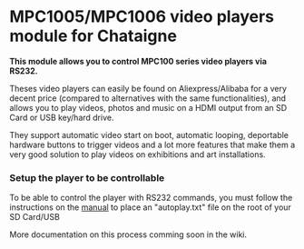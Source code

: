 # MPC1005/MPC1006 video players module for Chataigne

**This module allows you to control MPC100 series video players via RS232.**

Theses video players can easily be found on Aliexpress/Alibaba for a very decent price (compared to alternatives with the same functionalities), and allows you to play videos, photos and music on a HDMI output from an SD Card or USB key/hard drive.

They support automatic video start on boot, automatic looping, deportable hardware buttons to trigger videos and a lot more features that make them a very good solution to play videos on exhibitions and art installations.

### Setup the player to be controllable
To be able to control the player with RS232 commands, you must follow the instructions on the [manual](https://www.manualslib.com/manual/982827/Ims-Mpc1005.html) to place an "autoplay.txt" file on the root of your SD Card/USB

More documentation on this process comming soon in the wiki.
